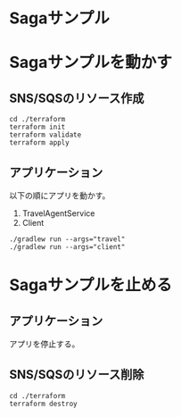 # Sagaサンプル

# Sagaサンプルを動かす
## SNS/SQSのリソース作成
```shell
cd ./terraform
terraform init
terraform validate
terraform apply
```

## アプリケーション
以下の順にアプリを動かす。
1. TravelAgentService
1. Client

```shell
./gradlew run --args="travel"
./gradlew run --args="client"
```

# Sagaサンプルを止める
## アプリケーション
アプリを停止する。

## SNS/SQSのリソース削除
```shell
cd ./terraform
terraform destroy
```